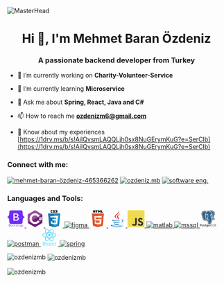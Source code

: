 ![MasterHead](https://media.licdn.com/dms/image/D4D16AQEGspsggXkSgw/profile-displaybackgroundimage-shrink_350_1400/0/1680439030555?e=1711584000&v=beta&t=PF90wPfDfsv-CI2jV5iz6L4KjtNBQNcfIV-OV8zOZX4)
<h1 align="center">Hi 👋, I'm Mehmet Baran Özdeniz</h1>
<h3 align="center">A passionate backend developer from Turkey</h3>

- 🔭 I’m currently working on **Charity-Volunteer-Service**

- 🌱 I’m currently learning **Microservice**

- 💬 Ask me about **Spring, React, Java and C#**

- 📫 How to reach me **ozdenizm6@gmail.com**

- 📄 Know about my experiences [https://1drv.ms/b/s!AiIQvsmLAQQLjh0sx8NuGErymKuG?e=SerCIb](https://1drv.ms/b/s!AiIQvsmLAQQLjh0sx8NuGErymKuG?e=SerCIb)

<h3 align="left">Connect with me:</h3>
<p align="left">
<a href="https://linkedin.com/in/mehmet-baran-özdeniz-465366262" target="blank"><img align="center" src="https://raw.githubusercontent.com/rahuldkjain/github-profile-readme-generator/master/src/images/icons/Social/linked-in-alt.svg" alt="mehmet-baran-özdeniz-465366262" height="30" width="40" /></a>
<a href="https://instagram.com/ozdeniz.mb" target="blank"><img align="center" src="https://raw.githubusercontent.com/rahuldkjain/github-profile-readme-generator/master/src/images/icons/Social/instagram.svg" alt="ozdeniz.mb" height="30" width="40" /></a>
<a href="https://www.youtube.com/channel/UCQG1TneF8TO1oC2WS6WLKeA" target="blank"><img align="center" src="https://raw.githubusercontent.com/rahuldkjain/github-profile-readme-generator/master/src/images/icons/Social/youtube.svg" alt="software eng." height="30" width="40" /></a>
</p>

<h3 align="left">Languages and Tools:</h3>
<p align="left"> <a href="https://getbootstrap.com" target="_blank" rel="noreferrer"> <img src="https://raw.githubusercontent.com/devicons/devicon/master/icons/bootstrap/bootstrap-plain-wordmark.svg" alt="bootstrap" width="40" height="40"/> </a> <a href="https://www.w3schools.com/cs/" target="_blank" rel="noreferrer"> <img src="https://raw.githubusercontent.com/devicons/devicon/master/icons/csharp/csharp-original.svg" alt="csharp" width="40" height="40"/> </a> <a href="https://www.w3schools.com/css/" target="_blank" rel="noreferrer"> <img src="https://raw.githubusercontent.com/devicons/devicon/master/icons/css3/css3-original-wordmark.svg" alt="css3" width="40" height="40"/> </a> <a href="https://www.figma.com/" target="_blank" rel="noreferrer"> <img src="https://www.vectorlogo.zone/logos/figma/figma-icon.svg" alt="figma" width="40" height="40"/> </a> <a href="https://www.w3.org/html/" target="_blank" rel="noreferrer"> <img src="https://raw.githubusercontent.com/devicons/devicon/master/icons/html5/html5-original-wordmark.svg" alt="html5" width="40" height="40"/> </a> <a href="https://www.java.com" target="_blank" rel="noreferrer"> <img src="https://raw.githubusercontent.com/devicons/devicon/master/icons/java/java-original.svg" alt="java" width="40" height="40"/> </a> <a href="https://developer.mozilla.org/en-US/docs/Web/JavaScript" target="_blank" rel="noreferrer"> <img src="https://raw.githubusercontent.com/devicons/devicon/master/icons/javascript/javascript-original.svg" alt="javascript" width="40" height="40"/> </a> <a href="https://www.mathworks.com/" target="_blank" rel="noreferrer"> <img src="https://upload.wikimedia.org/wikipedia/commons/2/21/Matlab_Logo.png" alt="matlab" width="40" height="40"/> </a> <a href="https://www.microsoft.com/en-us/sql-server" target="_blank" rel="noreferrer"> <img src="https://www.svgrepo.com/show/303229/microsoft-sql-server-logo.svg" alt="mssql" width="40" height="40"/> </a> <a href="https://www.postgresql.org" target="_blank" rel="noreferrer"> <img src="https://raw.githubusercontent.com/devicons/devicon/master/icons/postgresql/postgresql-original-wordmark.svg" alt="postgresql" width="40" height="40"/> </a> <a href="https://postman.com" target="_blank" rel="noreferrer"> <img src="https://www.vectorlogo.zone/logos/getpostman/getpostman-icon.svg" alt="postman" width="40" height="40"/> </a> <a href="https://reactjs.org/" target="_blank" rel="noreferrer"> <img src="https://raw.githubusercontent.com/devicons/devicon/master/icons/react/react-original-wordmark.svg" alt="react" width="40" height="40"/> </a> <a href="https://spring.io/" target="_blank" rel="noreferrer"> <img src="https://www.vectorlogo.zone/logos/springio/springio-icon.svg" alt="spring" width="40" height="40"/> </a> </p>

<p><img align="left" src="https://github-readme-stats.vercel.app/api/top-langs?username=ozdenizmb&show_icons=true&locale=en&layout=compact" alt="ozdenizmb" /></p>

<p>&nbsp;<img align="center" src="https://github-readme-stats.vercel.app/api?username=ozdenizmb&show_icons=true&locale=en" alt="ozdenizmb" /></p>

<p><img align="center" src="https://github-readme-streak-stats.herokuapp.com/?user=ozdenizmb&" alt="ozdenizmb" /></p>
